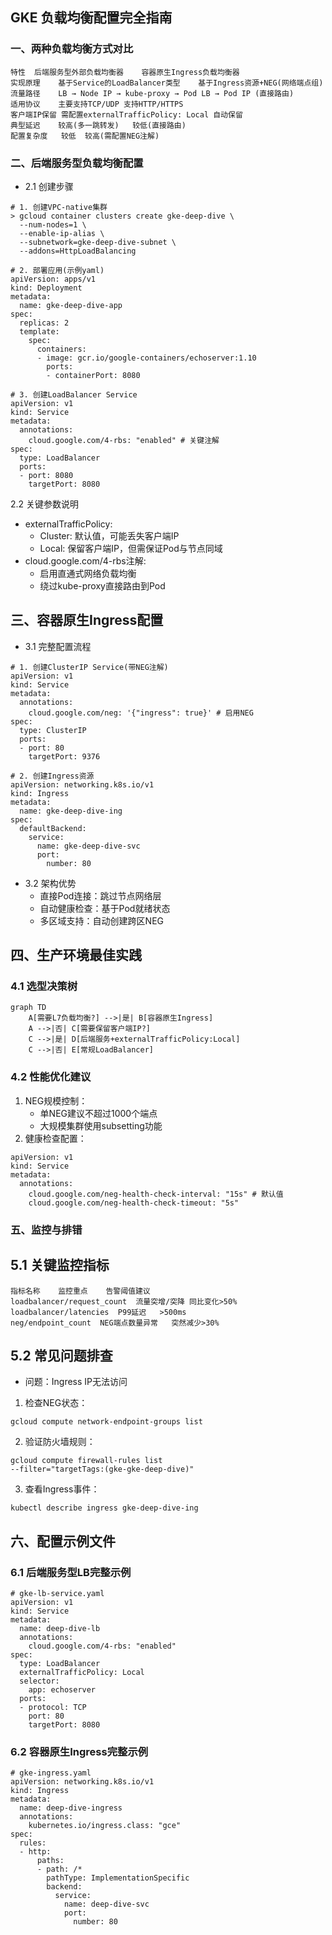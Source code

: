## GKE 负载均衡配置完全指南
### 一、两种负载均衡方式对比
```
特性	后端服务型外部负载均衡器	容器原生Ingress负载均衡器
实现原理	基于Service的LoadBalancer类型	基于Ingress资源+NEG(网络端点组)
流量路径	LB → Node IP → kube-proxy → Pod	LB → Pod IP (直接路由)
适用协议	主要支持TCP/UDP	支持HTTP/HTTPS
客户端IP保留	需配置externalTrafficPolicy: Local	自动保留
典型延迟	较高(多一跳转发)	较低(直接路由)
配置复杂度	较低	较高(需配置NEG注解)
```
### 二、后端服务型负载均衡配置
- 2.1 创建步骤
```
# 1. 创建VPC-native集群
> gcloud container clusters create gke-deep-dive \
  --num-nodes=1 \
  --enable-ip-alias \
  --subnetwork=gke-deep-dive-subnet \
  --addons=HttpLoadBalancing

# 2. 部署应用(示例yaml)
apiVersion: apps/v1
kind: Deployment
metadata:
  name: gke-deep-dive-app
spec:
  replicas: 2
  template:
    spec:
      containers:
      - image: gcr.io/google-containers/echoserver:1.10
        ports:
        - containerPort: 8080

# 3. 创建LoadBalancer Service
apiVersion: v1
kind: Service
metadata:
  annotations:
    cloud.google.com/4-rbs: "enabled" # 关键注解
spec:
  type: LoadBalancer
  ports:
  - port: 8080
    targetPort: 8080
```
2.2 关键参数说明
- externalTrafficPolicy:
    - Cluster: 默认值，可能丢失客户端IP
    - Local: 保留客户端IP，但需保证Pod与节点同域
- cloud.google.com/4-rbs注解:
    - 启用直通式网络负载均衡
    - 绕过kube-proxy直接路由到Pod
## 三、容器原生Ingress配置
- 3.1 完整配置流程
```
# 1. 创建ClusterIP Service(带NEG注解)
apiVersion: v1
kind: Service
metadata:
  annotations:
    cloud.google.com/neg: '{"ingress": true}' # 启用NEG
spec:
  type: ClusterIP
  ports:
  - port: 80
    targetPort: 9376

# 2. 创建Ingress资源
apiVersion: networking.k8s.io/v1
kind: Ingress
metadata:
  name: gke-deep-dive-ing
spec:
  defaultBackend:
    service:
      name: gke-deep-dive-svc
      port: 
        number: 80
```
- 3.2 架构优势
    - 直接Pod连接：跳过节点网络层
    - 自动健康检查：基于Pod就绪状态
    - 多区域支持：自动创建跨区NEG
## 四、生产环境最佳实践
### 4.1 选型决策树
```
graph TD
    A[需要L7负载均衡?] -->|是| B[容器原生Ingress]
    A -->|否| C[需要保留客户端IP?]
    C -->|是| D[后端服务+externalTrafficPolicy:Local]
    C -->|否| E[常规LoadBalancer]
```
### 4.2 性能优化建议
1. NEG规模控制：
    - 单NEG建议不超过1000个端点
    - 大规模集群使用subsetting功能
2. 健康检查配置：
```
apiVersion: v1
kind: Service
metadata:
  annotations:
    cloud.google.com/neg-health-check-interval: "15s" # 默认值
    cloud.google.com/neg-health-check-timeout: "5s"
```
### 五、监控与排错
## 5.1 关键监控指标
```
指标名称	监控重点	告警阈值建议
loadbalancer/request_count	流量突增/突降	同比变化>50%
loadbalancer/latencies	P99延迟	>500ms
neg/endpoint_count	NEG端点数量异常	突然减少>30%
```
## 5.2 常见问题排查
- 问题：Ingress IP无法访问
1. 检查NEG状态：
```
gcloud compute network-endpoint-groups list
```
2. 验证防火墙规则：
```
gcloud compute firewall-rules list
--filter="targetTags:(gke-gke-deep-dive)"
```
3. 查看Ingress事件：
```
kubectl describe ingress gke-deep-dive-ing
```
## 六、配置示例文件
### 6.1 后端服务型LB完整示例
```
# gke-lb-service.yaml
apiVersion: v1
kind: Service
metadata:
  name: deep-dive-lb
  annotations:
    cloud.google.com/4-rbs: "enabled"
spec:
  type: LoadBalancer
  externalTrafficPolicy: Local
  selector:
    app: echoserver
  ports:
  - protocol: TCP
    port: 80
    targetPort: 8080
```
### 6.2 容器原生Ingress完整示例
```
# gke-ingress.yaml
apiVersion: networking.k8s.io/v1
kind: Ingress
metadata:
  name: deep-dive-ingress
  annotations:
    kubernetes.io/ingress.class: "gce"
spec:
  rules:
  - http:
      paths:
      - path: /*
        pathType: ImplementationSpecific
        backend:
          service:
            name: deep-dive-svc
            port: 
              number: 80
```